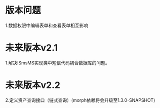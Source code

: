 # 版本问题
1.数据权限中编辑表单和查看表单相互影响


# 未来版本v2.1
1.解决ISmsMS实现类中短信代码耦合数据库的问题。


# 未来版本v2.2
2.定义资产查询接口（链式查询）(morph依赖将会升级至1.3.0-SNAPSHOT)